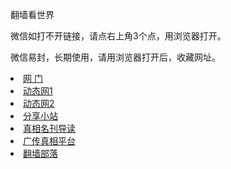 翻墙看世界

微信如打不开链接，请点右上角3个点，用浏览器打开。

微信易封，长期使用，请用浏览器打开后，收藏网址。	
</div>
<li><a href="https://github.com/ogate/ogate/blob/master/README.md?ogWeb"   title="" target="_blank" class="style1">网      门</a></li>
<li><a  href="https://github.com/hao369/a/wiki/jyg" title="" target="_blank" class="style1">动态网1</a></li>
<li><a  href="https://github.com/zhen99425/free/blob/master/README.md" title="" target="_blank" class="style1">动态网2</a></li>
<li><a  href="https://github.com/tv365/tv365/blob/master/README.md" title="" target="_blank" class="style1">分享小站</a></li>
<li><a  href="https://github.com/5fan/88/wiki" title="" target="_blank" class="style1">真相名刊导读</a></li>
<li><a href="https://github.com/bannedbook/fanqiang/wiki?test=&from=message&isappinstalled=0"   title="" target="_blank" class="style1">广传真相平台</a></li>
<li><a href="https://github.com/osurf/osurf/blob/master/README.md?test=&from=message&isappinstalled=0"   title="" target="_blank" class="style1">翻墙部落</a></li>


